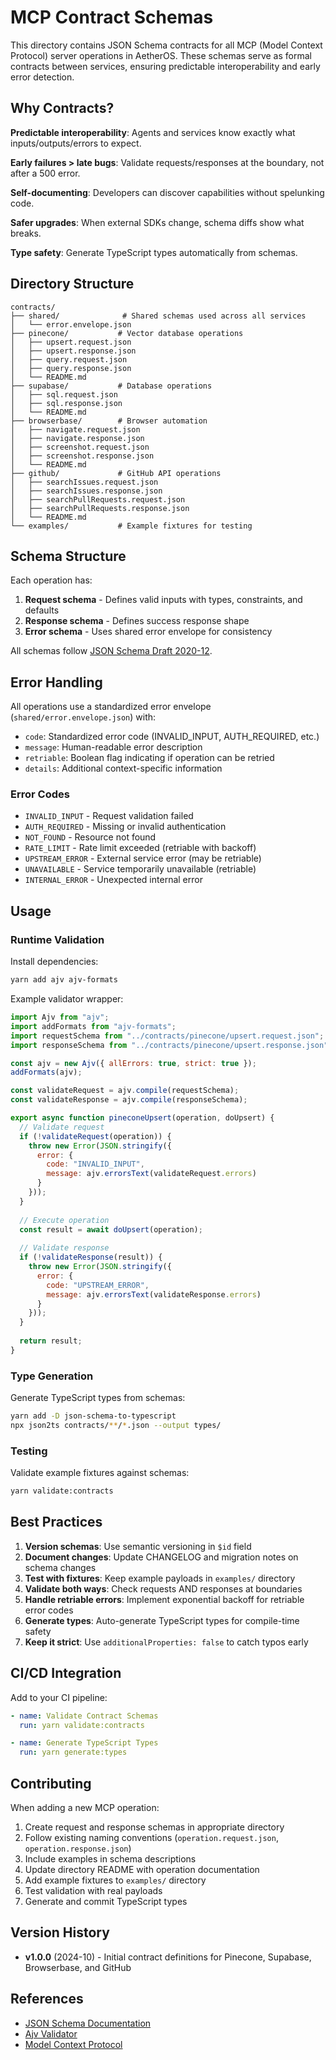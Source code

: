 # MCP Contract Schemas

This directory contains JSON Schema contracts for all MCP (Model Context Protocol) server operations in AetherOS. These schemas serve as formal contracts between services, ensuring predictable interoperability and early error detection.

## Why Contracts?

**Predictable interoperability**: Agents and services know exactly what inputs/outputs/errors to expect.

**Early failures > late bugs**: Validate requests/responses at the boundary, not after a 500 error.

**Self-documenting**: Developers can discover capabilities without spelunking code.

**Safer upgrades**: When external SDKs change, schema diffs show what breaks.

**Type safety**: Generate TypeScript types automatically from schemas.

## Directory Structure

```
contracts/
├── shared/              # Shared schemas used across all services
│   └── error.envelope.json
├── pinecone/           # Vector database operations
│   ├── upsert.request.json
│   ├── upsert.response.json
│   ├── query.request.json
│   ├── query.response.json
│   └── README.md
├── supabase/           # Database operations
│   ├── sql.request.json
│   ├── sql.response.json
│   └── README.md
├── browserbase/        # Browser automation
│   ├── navigate.request.json
│   ├── navigate.response.json
│   ├── screenshot.request.json
│   ├── screenshot.response.json
│   └── README.md
├── github/             # GitHub API operations
│   ├── searchIssues.request.json
│   ├── searchIssues.response.json
│   ├── searchPullRequests.request.json
│   ├── searchPullRequests.response.json
│   └── README.md
└── examples/           # Example fixtures for testing
```

## Schema Structure

Each operation has:
1. **Request schema** - Defines valid inputs with types, constraints, and defaults
2. **Response schema** - Defines success response shape
3. **Error schema** - Uses shared error envelope for consistency

All schemas follow [JSON Schema Draft 2020-12](https://json-schema.org/draft/2020-12/schema).

## Error Handling

All operations use a standardized error envelope (`shared/error.envelope.json`) with:

- `code`: Standardized error code (INVALID_INPUT, AUTH_REQUIRED, etc.)
- `message`: Human-readable error description
- `retriable`: Boolean flag indicating if operation can be retried
- `details`: Additional context-specific information

### Error Codes

- `INVALID_INPUT` - Request validation failed
- `AUTH_REQUIRED` - Missing or invalid authentication
- `NOT_FOUND` - Resource not found
- `RATE_LIMIT` - Rate limit exceeded (retriable with backoff)
- `UPSTREAM_ERROR` - External service error (may be retriable)
- `UNAVAILABLE` - Service temporarily unavailable (retriable)
- `INTERNAL_ERROR` - Unexpected internal error

## Usage

### Runtime Validation

Install dependencies:
```bash
yarn add ajv ajv-formats
```

Example validator wrapper:
```javascript
import Ajv from "ajv";
import addFormats from "ajv-formats";
import requestSchema from "../contracts/pinecone/upsert.request.json";
import responseSchema from "../contracts/pinecone/upsert.response.json";

const ajv = new Ajv({ allErrors: true, strict: true });
addFormats(ajv);

const validateRequest = ajv.compile(requestSchema);
const validateResponse = ajv.compile(responseSchema);

export async function pineconeUpsert(operation, doUpsert) {
  // Validate request
  if (!validateRequest(operation)) {
    throw new Error(JSON.stringify({
      error: {
        code: "INVALID_INPUT",
        message: ajv.errorsText(validateRequest.errors)
      }
    }));
  }
  
  // Execute operation
  const result = await doUpsert(operation);
  
  // Validate response
  if (!validateResponse(result)) {
    throw new Error(JSON.stringify({
      error: {
        code: "UPSTREAM_ERROR",
        message: ajv.errorsText(validateResponse.errors)
      }
    }));
  }
  
  return result;
}
```

### Type Generation

Generate TypeScript types from schemas:
```bash
yarn add -D json-schema-to-typescript
npx json2ts contracts/**/*.json --output types/
```

### Testing

Validate example fixtures against schemas:
```bash
yarn validate:contracts
```

## Best Practices

1. **Version schemas**: Use semantic versioning in `$id` field
2. **Document changes**: Update CHANGELOG and migration notes on schema changes
3. **Test with fixtures**: Keep example payloads in `examples/` directory
4. **Validate both ways**: Check requests AND responses at boundaries
5. **Handle retriable errors**: Implement exponential backoff for retriable error codes
6. **Generate types**: Auto-generate TypeScript types for compile-time safety
7. **Keep it strict**: Use `additionalProperties: false` to catch typos early

## CI/CD Integration

Add to your CI pipeline:
```yaml
- name: Validate Contract Schemas
  run: yarn validate:contracts

- name: Generate TypeScript Types
  run: yarn generate:types
```

## Contributing

When adding a new MCP operation:

1. Create request and response schemas in appropriate directory
2. Follow existing naming conventions (`operation.request.json`, `operation.response.json`)
3. Include examples in schema descriptions
4. Update directory README with operation documentation
5. Add example fixtures to `examples/` directory
6. Test validation with real payloads
7. Generate and commit TypeScript types

## Version History

- **v1.0.0** (2024-10) - Initial contract definitions for Pinecone, Supabase, Browserbase, and GitHub

## References

- [JSON Schema Documentation](https://json-schema.org/)
- [Ajv Validator](https://ajv.js.org/)
- [Model Context Protocol](https://modelcontextprotocol.io/)
